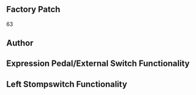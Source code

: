 



# 

## Factory Patch


63  

## Author


  

## Expression Pedal/External Switch Functionality


  

## Left Stompswitch Functionality


